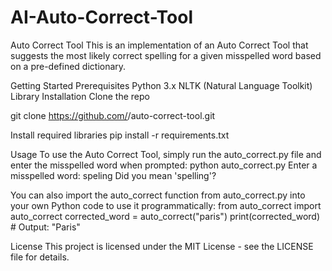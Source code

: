 # AI-Auto-Correct-Tool
Auto Correct Tool
This is an implementation of an Auto Correct Tool that suggests the most likely correct spelling for a given misspelled word based on a pre-defined dictionary.

Getting Started
Prerequisites
Python 3.x
NLTK (Natural Language Toolkit) Library
Installation
Clone the repo

  git clone https://github.com/<username>/auto-correct-tool.git
  
Install required libraries
  pip install -r requirements.txt

Usage
To use the Auto Correct Tool, simply run the auto_correct.py file and enter the misspelled word when prompted:
python auto_correct.py
Enter a misspelled word: speling
Did you mean 'spelling'?

You can also import the auto_correct function from auto_correct.py into your own Python code to use it programmatically:
	from auto_correct import auto_correct
	corrected_word = auto_correct("paris")
	print(corrected_word)  # Output: "Paris"

License
This project is licensed under the MIT License - see the LICENSE file for details.

